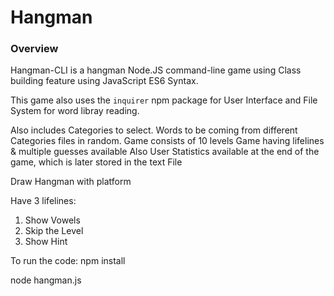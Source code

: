 # Hangman

### Overview
Hangman-CLI is a hangman Node.JS command-line game using Class building feature using JavaScript ES6 Syntax.

This game also uses the `inquirer` npm package for User Interface and File System for word libray reading.

Also includes Categories to select.
Words to be coming from different Categories files in random.
Game consists of 10 levels
Game having lifelines & multiple guesses available
Also User Statistics available at the end of the game, which is later stored in the text File

Draw Hangman with platform

Have 3 lifelines:
1. Show Vowels
2. Skip the Level
3. Show Hint



To run the code:
npm install 

node hangman.js

